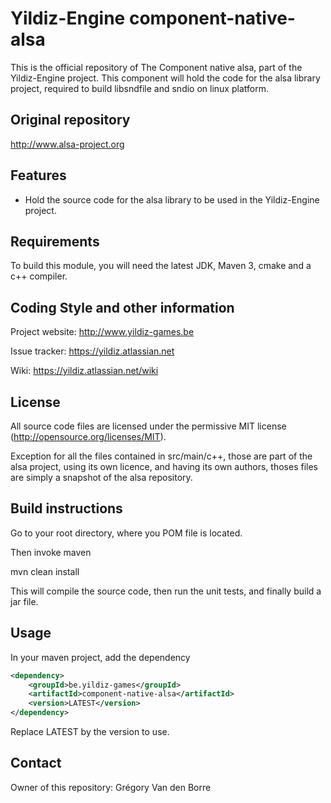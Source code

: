 # Yildiz-Engine component-native-alsa

This is the official repository of The Component native alsa, part of the Yildiz-Engine project.
This component will hold the code for the alsa library project, required to build libsndfile and sndio on linux platform.

## Original repository
http://www.alsa-project.org

## Features

* Hold the source code for the alsa library to be used in the Yildiz-Engine project.

## Requirements

To build this module, you will need the latest JDK, Maven 3, cmake and a c++ compiler.

## Coding Style and other information

Project website:
http://www.yildiz-games.be

Issue tracker:
https://yildiz.atlassian.net

Wiki:
https://yildiz.atlassian.net/wiki

## License

All source code files are licensed under the permissive MIT license
(http://opensource.org/licenses/MIT).

Exception for all the files contained in src/main/c++, those are part of the alsa project, using its own licence, and having its own authors, thoses files are simply a snapshot of the alsa repository.

## Build instructions

Go to your root directory, where you POM file is located.

Then invoke maven

mvn clean install

This will compile the source code, then run the unit tests, and finally build a jar file.

## Usage

In your maven project, add the dependency

```xml
<dependency>
    <groupId>be.yildiz-games</groupId>
    <artifactId>component-native-alsa</artifactId>
    <version>LATEST</version>
</dependency>
```
Replace LATEST by the version to use.

## Contact
Owner of this repository: Grégory Van den Borre
